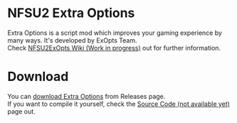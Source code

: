 # NFSU2 Extra Options
Extra Options is a script mod which improves your gaming experience by many ways. It's developed by ExOpts Team.  
Check [NFSU2ExOpts Wiki (Work in progress)](http://extraoptions.wikia.com/wiki/Need_for_Speed:_Underground_2) out for further information.

# Download
You can [download Extra Options](https://github.com/nlgzrgn/NFSU2ExOpts/releases) from Releases page.  
If you want to compile it yourself, check the [Source Code (not available yet)](http://extraoptions.wikia.com/wiki/Source_Code) page out.
